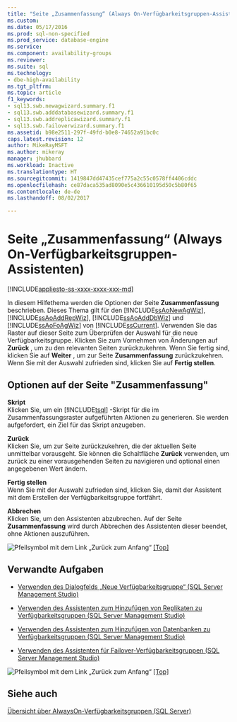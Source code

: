```yaml
---
title: "Seite „Zusammenfassung“ (Always On-Verfügbarkeitsgruppen-Assistenten) | Microsoft-Dokumentation"
ms.custom: 
ms.date: 05/17/2016
ms.prod: sql-non-specified
ms.prod_service: database-engine
ms.service: 
ms.component: availability-groups
ms.reviewer: 
ms.suite: sql
ms.technology:
- dbe-high-availability
ms.tgt_pltfrm: 
ms.topic: article
f1_keywords:
- sql13.swb.newagwizard.summary.f1
- sql13.swb.adddatabasewizard.summary.f1
- sql13.swb.addreplicawizard.summary.f1
- sql13.swb.failoverwizard.summary.f1
ms.assetid: b98e2511-297f-49fd-b0e8-74652a91bc0c
caps.latest.revision: 12
author: MikeRayMSFT
ms.author: mikeray
manager: jhubbard
ms.workload: Inactive
ms.translationtype: HT
ms.sourcegitcommit: 1419847dd47435cef775a2c55c0578ff4406cddc
ms.openlocfilehash: ce87daca535ad8090e5c436610195d50c5b80f65
ms.contentlocale: de-de
ms.lasthandoff: 08/02/2017

---
```

# <a name="summary-page-always-on-availability-group-wizards"></a>Seite „Zusammenfassung“ (Always On-Verfügbarkeitsgruppen-Assistenten)
[!INCLUDE[appliesto-ss-xxxx-xxxx-xxx-md](../../../includes/appliesto-ss-xxxx-xxxx-xxx-md.md)]

<a name="Top"></a>  
  
  In diesem Hilfethema werden die Optionen der Seite **Zusammenfassung** beschrieben. Dieses Thema gilt für den [!INCLUDE[ssAoNewAgWiz](../../../includes/ssaonewagwiz-md.md)], [!INCLUDE[ssAoAddRepWiz](../../../includes/ssaoaddrepwiz-md.md)], [!INCLUDE[ssAoAddDbWiz](../../../includes/ssaoadddbwiz-md.md)] und [!INCLUDE[ssAoFoAgWiz](../../../includes/ssaofoagwiz-md.md)] von [!INCLUDE[ssCurrent](../../../includes/sscurrent-md.md)]. Verwenden Sie das Raster auf dieser Seite zum Überprüfen der Auswahl für die neue Verfügbarkeitsgruppe. Klicken Sie zum Vornehmen von Änderungen auf **Zurück** , um zu den relevanten Seiten zurückzukehren. Wenn Sie fertig sind, klicken Sie auf **Weiter** , um zur Seite **Zusammenfassung** zurückzukehren. Wenn Sie mit der Auswahl zufrieden sind, klicken Sie auf **Fertig stellen**.  
  
##  <a name="PageOptions"></a> Optionen auf der Seite "Zusammenfassung"  
 **Skript**  
 Klicken Sie, um ein [!INCLUDE[tsql](../../../includes/tsql-md.md)] -Skript für die im Zusammenfassungsraster aufgeführten Aktionen zu generieren. Sie werden aufgefordert, ein Ziel für das Skript anzugeben.  
  
 **Zurück**  
 Klicken Sie, um zur Seite zurückzukehren, die der aktuellen Seite unmittelbar vorausgeht. Sie können die Schaltfläche **Zurück** verwenden, um zurück zu einer vorausgehenden Seiten zu navigieren und optional einen angegebenen Wert ändern.  
  
 **Fertig stellen**  
 Wenn Sie mit der Auswahl zufrieden sind, klicken Sie, damit der Assistent mit dem Erstellen der Verfügbarkeitsgruppe fortfährt.  
  
 **Abbrechen**  
 Klicken Sie, um den Assistenten abzubrechen. Auf der Seite **Zusammenfassung** wird durch Abbrechen des Assistenten dieser beendet, ohne Aktionen auszuführen.  
  
 ![Pfeilsymbol mit dem Link „Zurück zum Anfang“](../../../analysis-services/instances/media/uparrow16x16.gif "Pfeilsymbol mit dem Link „Zurück zum Anfang“") [&#91;Top&#93;](#Top)  
  
##  <a name="RelatedTasks"></a> Verwandte Aufgaben  
  
-   [Verwenden des Dialogfelds „Neue Verfügbarkeitsgruppe“ &#40;SQL Server Management Studio&#41;](../../../database-engine/availability-groups/windows/use-the-new-availability-group-dialog-box-sql-server-management-studio.md)  
  
-   [Verwenden des Assistenten zum Hinzufügen von Replikaten zu Verfügbarkeitsgruppen &#40;SQL Server Management Studio&#41;](../../../database-engine/availability-groups/windows/use-the-add-replica-to-availability-group-wizard-sql-server-management-studio.md)  
  
-   [Verwenden des Assistenten zum Hinzufügen von Datenbanken zu Verfügbarkeitsgruppen &#40;SQL Server Management Studio&#41;](../../../database-engine/availability-groups/windows/availability-group-add-database-to-group-wizard.md)  
  
-   [Verwenden des Assistenten für Failover-Verfügbarkeitsgruppen &#40;SQL Server Management Studio&#41;](../../../database-engine/availability-groups/windows/use-the-fail-over-availability-group-wizard-sql-server-management-studio.md)  
  
 ![Pfeilsymbol mit dem Link „Zurück zum Anfang“](../../../analysis-services/instances/media/uparrow16x16.gif "Pfeilsymbol mit dem Link „Zurück zum Anfang“") [&#91;Top&#93;](#Top)  
  
## <a name="see-also"></a>Siehe auch  
 [Übersicht über AlwaysOn-Verfügbarkeitsgruppen &#40;SQL Server&#41;](../../../database-engine/availability-groups/windows/overview-of-always-on-availability-groups-sql-server.md)  
  
  


